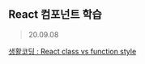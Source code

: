 ## React 컴포넌트 학습

> 20.09.08

[생활코딩 : React class vs function style](https://www.youtube.com/playlist?list=PLuHgQVnccGMCEfBwnNGsJCQDiqSWI-edj)

